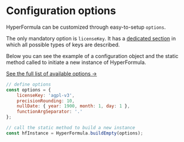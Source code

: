 # Configuration options

HyperFormula can be customized through easy-to-setup `options`.

The only mandatory option is `licenseKey`. It has a
[dedicated section](license-key.md) in which all possible types of
keys are described.

Below you can see the example of a configuration object and the
static method called to initiate a new instance of HyperFormula.

[See the full list of available options &#8594;]()

```javascript
// define options 
const options = {
    licenseKey: 'agpl-v3',
    precisionRounding: 10,
    nullDate: { year: 1900, month: 1, day: 1 },
    functionArgSeparator: '.'
};

// call the static method to build a new instance
const hfInstance = HyperFormula.buildEmpty(options);
```

